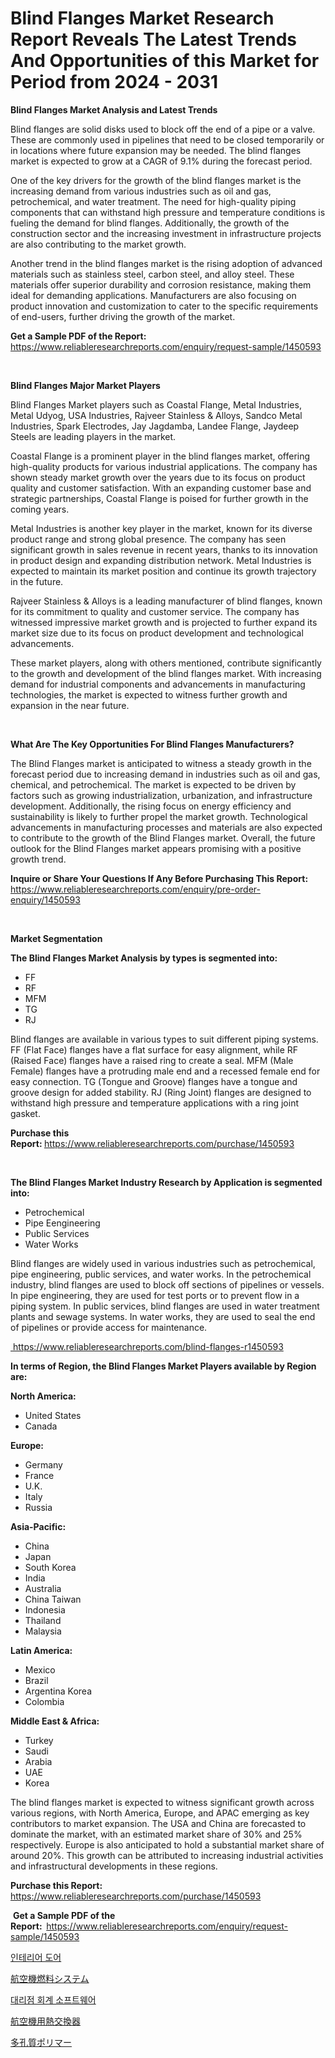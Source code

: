 <p><h1>Blind Flanges Market Research Report Reveals The Latest Trends And Opportunities of this Market for Period from 2024 - 2031</h1></p><p><strong>Blind Flanges Market Analysis and Latest Trends</strong></p>
<p><p>Blind flanges are solid disks used to block off the end of a pipe or a valve. These are commonly used in pipelines that need to be closed temporarily or in locations where future expansion may be needed. The blind flanges market is expected to grow at a CAGR of 9.1% during the forecast period.</p><p>One of the key drivers for the growth of the blind flanges market is the increasing demand from various industries such as oil and gas, petrochemical, and water treatment. The need for high-quality piping components that can withstand high pressure and temperature conditions is fueling the demand for blind flanges. Additionally, the growth of the construction sector and the increasing investment in infrastructure projects are also contributing to the market growth.</p><p>Another trend in the blind flanges market is the rising adoption of advanced materials such as stainless steel, carbon steel, and alloy steel. These materials offer superior durability and corrosion resistance, making them ideal for demanding applications. Manufacturers are also focusing on product innovation and customization to cater to the specific requirements of end-users, further driving the growth of the market.</p></p>
<p><strong>Get a Sample PDF of the Report:&nbsp;</strong> <a href="https://www.reliableresearchreports.com/enquiry/request-sample/1450593">https://www.reliableresearchreports.com/enquiry/request-sample/1450593</a></p>
<p>&nbsp;</p>
<p><strong>Blind Flanges Major Market Players</strong></p>
<p><p>Blind Flanges Market players such as Coastal Flange, Metal Industries, Metal Udyog, USA Industries, Rajveer Stainless & Alloys, Sandco Metal Industries, Spark Electrodes, Jay Jagdamba, Landee Flange, Jaydeep Steels are leading players in the market.</p><p>Coastal Flange is a prominent player in the blind flanges market, offering high-quality products for various industrial applications. The company has shown steady market growth over the years due to its focus on product quality and customer satisfaction. With an expanding customer base and strategic partnerships, Coastal Flange is poised for further growth in the coming years.</p><p>Metal Industries is another key player in the market, known for its diverse product range and strong global presence. The company has seen significant growth in sales revenue in recent years, thanks to its innovation in product design and expanding distribution network. Metal Industries is expected to maintain its market position and continue its growth trajectory in the future.</p><p>Rajveer Stainless & Alloys is a leading manufacturer of blind flanges, known for its commitment to quality and customer service. The company has witnessed impressive market growth and is projected to further expand its market size due to its focus on product development and technological advancements.</p><p>These market players, along with others mentioned, contribute significantly to the growth and development of the blind flanges market. With increasing demand for industrial components and advancements in manufacturing technologies, the market is expected to witness further growth and expansion in the near future.</p></p>
<p>&nbsp;</p>
<p><strong>What Are The Key Opportunities For Blind Flanges Manufacturers?</strong></p>
<p><p>The Blind Flanges market is anticipated to witness a steady growth in the forecast period due to increasing demand in industries such as oil and gas, chemical, and petrochemical. The market is expected to be driven by factors such as growing industrialization, urbanization, and infrastructure development. Additionally, the rising focus on energy efficiency and sustainability is likely to further propel the market growth. Technological advancements in manufacturing processes and materials are also expected to contribute to the growth of the Blind Flanges market. Overall, the future outlook for the Blind Flanges market appears promising with a positive growth trend.</p></p>
<p><strong>Inquire or Share Your Questions If Any Before Purchasing This Report:</strong> <a href="https://www.reliableresearchreports.com/enquiry/pre-order-enquiry/1450593">https://www.reliableresearchreports.com/enquiry/pre-order-enquiry/1450593</a></p>
<p>&nbsp;</p>
<p><strong>Market Segmentation</strong></p>
<p><strong>The Blind Flanges Market Analysis by types is segmented into:</strong></p>
<p><ul><li>FF</li><li>RF</li><li>MFM</li><li>TG</li><li>RJ</li></ul></p>
<p><p>Blind flanges are available in various types to suit different piping systems. FF (Flat Face) flanges have a flat surface for easy alignment, while RF (Raised Face) flanges have a raised ring to create a seal. MFM (Male Female) flanges have a protruding male end and a recessed female end for easy connection. TG (Tongue and Groove) flanges have a tongue and groove design for added stability. RJ (Ring Joint) flanges are designed to withstand high pressure and temperature applications with a ring joint gasket.</p></p>
<p><strong>Purchase this Report:&nbsp;</strong><a href="https://www.reliableresearchreports.com/purchase/1450593">https://www.reliableresearchreports.com/purchase/1450593</a></p>
<p>&nbsp;</p>
<p><strong>The Blind Flanges Market Industry Research by Application is segmented into:</strong></p>
<p><ul><li>Petrochemical</li><li>Pipe Eengineering</li><li>Public Services</li><li>Water Works</li></ul></p>
<p><p>Blind flanges are widely used in various industries such as petrochemical, pipe engineering, public services, and water works. In the petrochemical industry, blind flanges are used to block off sections of pipelines or vessels. In pipe engineering, they are used for test ports or to prevent flow in a piping system. In public services, blind flanges are used in water treatment plants and sewage systems. In water works, they are used to seal the end of pipelines or provide access for maintenance.</p></p>
<p><a href="https://www.reliableresearchreports.com/blind-flanges-r1450593">&nbsp;https://www.reliableresearchreports.com/blind-flanges-r1450593</a></p>
<p><strong>In terms of Region, the Blind Flanges Market Players available by Region are:</strong></p>
<p>
    <p> <strong> North America: </strong>
        <ul>
            <li>United States</li>
            <li>Canada</li>
        </ul>
        </p> 
    <p> <strong> Europe: </strong>
        <ul>
            <li>Germany</li>
            <li>France</li>
            <li>U.K.</li>
            <li>Italy</li>
            <li>Russia</li>
        </ul>
        </p> 
    <p> <strong> Asia-Pacific: </strong>
        <ul>
            <li>China</li>
            <li>Japan</li>
            <li>South Korea</li>
            <li>India</li>
            <li>Australia</li>
            <li>China Taiwan</li>
            <li>Indonesia</li>
            <li>Thailand</li>
            <li>Malaysia</li>
        </ul>
        </p> 
    <p> <strong> Latin America: </strong>
        <ul>
            <li>Mexico</li>
            <li>Brazil</li>
            <li>Argentina Korea</li>
            <li>Colombia</li>
        </ul>
        </p> 
    <p> <strong> Middle East & Africa: </strong>
        <ul>
            <li>Turkey</li>
            <li>Saudi</li>
            <li>Arabia</li>
            <li>UAE</li>
            <li>Korea</li>
        </ul>
    </p>
    </p>
<p><p>The blind flanges market is expected to witness significant growth across various regions, with North America, Europe, and APAC emerging as key contributors to market expansion. The USA and China are forecasted to dominate the market, with an estimated market share of 30% and 25% respectively. Europe is also anticipated to hold a substantial market share of around 20%. This growth can be attributed to increasing industrial activities and infrastructural developments in these regions.</p></p>
<p><strong>Purchase this Report: </strong><a href="https://www.reliableresearchreports.com/purchase/1450593">https://www.reliableresearchreports.com/purchase/1450593</a></p>
<p>&nbsp;<strong>Get a Sample PDF of the Report:&nbsp;&nbsp;</strong><a href="https://www.reliableresearchreports.com/enquiry/request-sample/1450593">https://www.reliableresearchreports.com/enquiry/request-sample/1450593</a></p>
<p><strong></strong></p>
<p><p><a href="https://github.com/CliftonFisher9067/Market-Research-Report-List-1/blob/main/671221132681.md">인테리어 도어</a></p><p><a href="https://github.com/mcbeesbxa270/Market-Research-Report-List-1/blob/main/560084635678.md">航空機燃料システム</a></p><p><a href="https://medium.com/@electat2023/%EB%94%9C%EB%9F%AC%EC%89%BD-%ED%9A%8C%EA%B3%84-%EC%86%8C%ED%94%84%ED%8A%B8%EC%9B%A8%EC%96%B4-%EC%8B%9C%EC%9E%A5-%EC%A0%84%EB%A7%9D-%EC%82%B0%EC%97%85-%EA%B0%9C%EC%9A%94-%EB%B0%8F-%EC%98%88%EC%B8%A1-2024%EB%85%84%EB%B6%80%ED%84%B0-2031%EB%85%84-4632e8ca93e9">대리점 회계 소프트웨어</a></p><p><a href="https://github.com/EmoryYundt1935/Market-Research-Report-List-1/blob/main/959488235679.md">航空機用熱交換器</a></p><p><a href="https://medium.com/@bl2501989/%E5%A4%9A%E5%AD%94%E6%80%A7%E3%83%9D%E3%83%AA%E3%83%9E%E3%83%BC%E5%B8%82%E5%A0%B4%E3%83%AC%E3%83%9D%E3%83%BC%E3%83%88%E3%81%AF-%E3%81%93%E3%81%AE%E5%B8%82%E5%A0%B4%E3%81%AE%E6%9C%80%E6%96%B0%E3%81%AE%E3%83%88%E3%83%AC%E3%83%B3%E3%83%89%E3%81%A8%E6%88%90%E9%95%B7%E6%A9%9F%E4%BC%9A%E3%82%92%E6%98%8E%E3%82%89%E3%81%8B%E3%81%AB%E3%81%97%E3%81%A6%E3%81%84%E3%81%BE%E3%81%99-1296d0dca485">多孔質ポリマー</a></p></p>